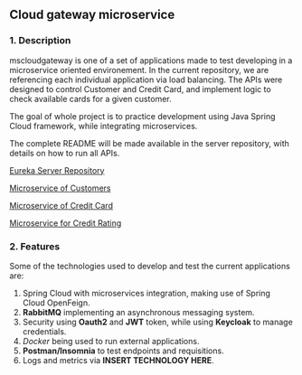 ## Cloud gateway microservice

### 1. Description

mscloudgateway is one of a set of applications made to test developing in a microservice oriented environement.
In the current repository, we are referencing each individual application via load balancing. The APIs were designed to
control Customer and Credit Card, and implement logic to check available cards for a given customer.

The goal of whole project is to practice development using Java Spring Cloud framework, while integrating microservices.

The complete README will be made available in the server repository, with details on how to run all APIs.

[Eureka Server Repository](https://github.com/Gui-WEspinola/eurekaserver)

[Microservice of Customers](https://github.com/Gui-WEspinola/msclientes)

[Microservice of Credit Card](https://github.com/Gui-WEspinola/mscartoes)

[Microservice for Credit Rating](https://github.com/Gui-WEspinola/ms-avaliador-credito)

### 2. Features

Some of the technologies used to develop and test the current applications are:

1. Spring Cloud with microservices integration, making use of Spring Cloud OpenFeign.
2. **RabbitMQ** implementing an asynchronous messaging system.
3. Security using **Oauth2** and **JWT** token, while using **Keycloak** to manage credentials.
4. *Docker* being used to run external applications.
5. **Postman/Insomnia** to test endpoints and requisitions.
6. Logs and metrics via **INSERT TECHNOLOGY HERE**.

